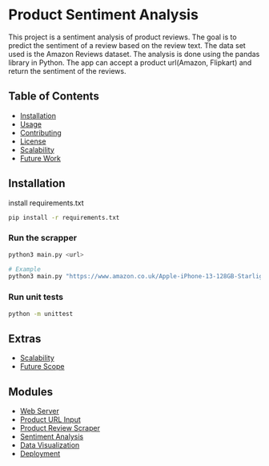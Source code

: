 <!-- Project Title -->

# Product Sentiment Analysis

<!-- Short Description -->

This project is a sentiment analysis of product reviews. The goal is to predict the sentiment of a review based on the review text. The data set used is the Amazon Reviews dataset. The analysis is done using the pandas library in Python. The app can accept a product url(Amazon, Flipkart) and return the sentiment of the reviews.

## Table of Contents

- [Installation](#installation)
- [Usage](#usage)
- [Contributing](#contributing)
- [License](#license)
- [Scalability](#scalability)
- [Future Work](#future-work)

## Installation

install requirements.txt

```bash
pip install -r requirements.txt
```

### Run the scrapper

```bash
python3 main.py <url>

# Example
python3 main.py "https://www.amazon.co.uk/Apple-iPhone-13-128GB-Starlight/dp/B09G9FB7LV/ref=cm_cr_arp_d_product_top?ie=UTF8"
```

### Run unit tests

```bash
python -m unittest
```

## Extras

- [Scalability](#scalability)
- [Future Scope](#future-scope)

## Modules

- [Web Server](#web-server)
- [Product URL Input](#product-url-input)
- [Product Review Scraper](#product-review-scraper)
- [Sentiment Analysis](#sentiment-analysis)
- [Data Visualization](#data-visualization)
- [Deployment](#deployment)
